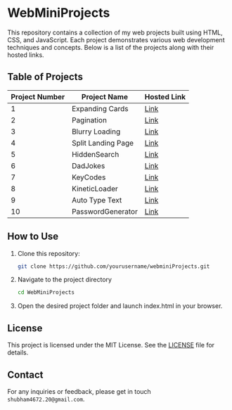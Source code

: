 # WebMiniProjects

This repository contains a collection of my web projects built using HTML, CSS, and JavaScript. Each project demonstrates various web development techniques and concepts. Below is a list of the projects along with their hosted links.

## Table of Projects

| Project Number | Project Name         | Hosted Link              |
|----------------|----------------------|--------------------------|
| 1              | Expanding Cards      | [Link](#)                |
| 2              | Pagination           | [Link](#)                |
| 3              | Blurry Loading       | [Link](#)                |
| 4              | Split Landing Page   | [Link](#)                |
| 5              | HiddenSearch         | [Link](#)                |
| 6              | DadJokes             | [Link](#)                |
| 7              | KeyCodes             | [Link](#)                |
| 8              | KineticLoader        | [Link](#)                |
| 9              | Auto Type Text       | [Link](#)                |
| 10             | PasswordGenerator    | [Link](#)                |

## How to Use

1. Clone this repository:
   ```sh
   git clone https://github.com/yourusername/webminiProjects.git

2. Navigate to the project directory
   ```sh
   cd WebMiniProjects
   
3. Open the desired project folder and launch index.html in your browser.

## License
This project is licensed under the MIT License. See the [LICENSE](LICENSE.md) file for details.

## Contact
For any inquiries or feedback, please get in touch `shubham4672.20@gmail.com`.
